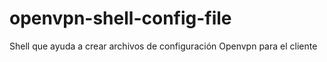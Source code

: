 # openvpn-shell-config-file
Shell que ayuda a crear archivos de configuración Openvpn para el cliente
